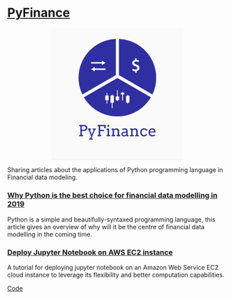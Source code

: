 # [PyFinance](https://medium.com/pyfinance)

<img style=" display: block;
     max-width: 60%;
    height: auto;
    margin: auto;
    float: none!important;" src="Logo/pyfin2.png"
    alt ="publication-logo"/>  

Sharing articles about the applications of Python programming language in Financial data modeling.

### [Why Python is the best choice for financial data modelling in 2019](https://medium.com/pyfinance/why-python-is-best-choice-for-financial-data-modeling-in-2019-c0d0d1858c45)  
Python is a simple and beautifully-syntaxed programming language, this article gives an overview of why will it be the centre of financial data modelling in the coming time.  
    
### [Deploy Jupyter Notebook on AWS EC2 instance](https://medium.com/pyfinance/deploy-jupyter-notebook-on-aws-ec2-instance-a6cd304ae744)  
A tutorial for deploying jupyter notebook on an Amazon Web Service EC2 cloud instance to leverage its flexibility and better computation capabilities.  

[Code](python-aws/)
